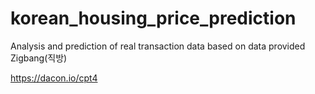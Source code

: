 # korean_housing_price_prediction
Analysis and prediction of real transaction data based on data provided Zigbang(직방)

https://dacon.io/cpt4
